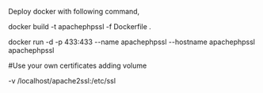 Deploy docker with following command,

docker build -t apachephpssl -f Dockerfile .

docker run -d -p 433:433 --name apachephpssl --hostname apachephpssl apachephpssl

#Use your own certificates adding volume

-v /localhost/apache2ssl:/etc/ssl
